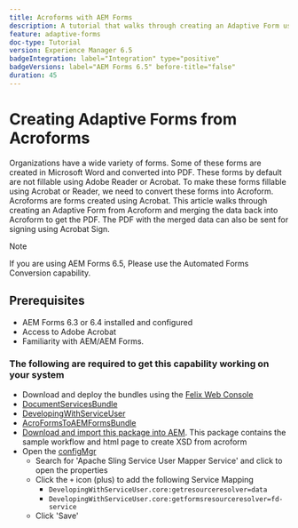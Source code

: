 ```yaml
---
title: Acroforms with AEM Forms
description: A tutorial that walks through creating an Adaptive Form using Acroform and merging the data to obtain a PDF. The PDF with the merged data can then be sent for signing using Acrobat Sign.
feature: adaptive-forms
doc-type: Tutorial
version: Experience Manager 6.5
badgeIntegration: label="Integration" type="positive"
badgeVersions: label="AEM Forms 6.5" before-title="false"
duration: 45
---
```


# Creating Adaptive Forms from Acroforms

Organizations have a wide variety of forms. Some of these forms are created in Microsoft Word and converted into PDF. These forms by default are not fillable using Adobe Reader or Acrobat. To make these forms fillable using Acrobat or Reader, we need to convert these forms into Acroform. Acroforms are forms created using Acrobat. This article walks through creating an Adaptive Form from Acroform and merging the data back into Acroform to get the PDF. The PDF with the merged data can also be sent for signing using Acrobat Sign.

>[!NOTE]
>
>If you are using AEM Forms 6.5, Please use the Automated Forms Conversion capability.

## Prerequisites

* AEM Forms 6.3 or 6.4 installed and configured
* Access to Adobe Acrobat
* Familiarity with AEM/AEM Forms.

### The following are required to get this capability working on your system

* Download and deploy the bundles using the [Felix Web Console](http://localhost:4502/system/console/bundles)
* [DocumentServicesBundle](/help/forms/assets/common-osgi-bundles/AEMFormsDocumentServices.core-1.0-SNAPSHOT.jar)
* [DevelopingWithServiceUser](/help/forms/assets/common-osgi-bundles/DevelopingWithServiceUser.jar)
* [AcroFormsToAEMFormsBundle](https://forms.enablementadobe.com/content/DemoServerBundles/AcroFormToAEMForm.core-1.0-SNAPSHOT.jar)
* [Download and import this package into AEM](assets/acro-form-aem-form.zip). This package contains the sample workflow and html page to create XSD from acroform
* Open the [configMgr](http://localhost:4502/system/console/configMgr)
    * Search for 'Apache Sling Service User Mapper Service' and click to open the properties
    * Click the `+` icon (plus) to add the following Service Mapping
      * `DevelopingWithServiceUser.core:getresourceresolver=data`
      * `DevelopingWithServiceUser.core:getformsresourceresolver=fd-service`
    * Click 'Save'
